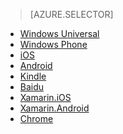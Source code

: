 ﻿> [AZURE.SELECTOR]
- [Windows Universal](../articles/notification-hubs-windows-store-dotnet-get-started.md)
- [Windows Phone](../articles/notification-hubs-windows-phone-get-started.md)
- [iOS](../articles/notification-hubs-ios-get-started.md)
- [Android](../articles/notification-hubs-android-get-started.md)
- [Kindle](../articles/notification-hubs-kindle-get-started.md)
- [Baidu](../articles/notification-hubs-baidu-get-started.md)
- [Xamarin.iOS](../articles/partner-xamarin-notification-hubs-ios-get-started.md)
- [Xamarin.Android](../articles/partner-xamarin-notification-hubs-android-get-started.md)
- [Chrome](../articles/notification-hubs-chrome-get-started.md)

<!--HONumber=49-->